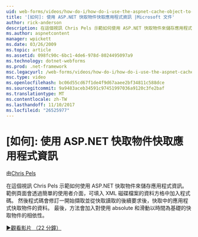 ```yaml
---
uid: web-forms/videos/how-do-i/how-do-i-use-the-aspnet-cache-object-to-cache-application-information
title: '[如何]: 使用 ASP.NET 快取物件快取應用程式資訊 |Microsoft 文件'
author: rick-anderson
description: 在這個視訊 Chris Pels 示範如何使用 ASP.NET 快取物件來儲存應用程式資訊。 範例頁面會透過簡單的使用者介面...
ms.author: aspnetcontent
manager: wpickett
ms.date: 03/26/2009
ms.topic: article
ms.assetid: 098fc90c-6bc1-4de6-978d-8024495097a9
ms.technology: dotnet-webforms
ms.prod: .net-framework
msc.legacyurl: /web-forms/videos/how-do-i/how-do-i-use-the-aspnet-cache-object-to-cache-application-information
msc.type: video
ms.openlocfilehash: bc06d55cd67f1de4f9d67aaee2bf34811c588dce
ms.sourcegitcommit: 9a9483aceb34591c97451997036a9120c3fe2baf
ms.translationtype: MT
ms.contentlocale: zh-TW
ms.lasthandoff: 11/10/2017
ms.locfileid: "26525977"
---
```

<a name="how-do-i-use-the-aspnet-cache-object-to-cache-application-information"></a>[如何]: 使用 ASP.NET 快取物件快取應用程式資訊
====================
由[Chris Pels](https://twitter.com/chrispels)

在這個視訊 Chris Pels 示範如何使用 ASP.NET 快取物件來儲存應用程式資訊。 範例頁面會透過簡單的使用者介面，可填入 XML 磁碟檔案的資料方格中加入程式碼。 然後程式碼會修訂一開始擷取並從快取讀取的後續要求後，快取中的應用程式快取物件的資料。 最後，方法會加入對使用 absolute 和滑動以時間為基礎的快取物件的相依性。

[&#9654;觀看影片 （22 分鐘）](https://channel9.msdn.com/Blogs/ASP-NET-Site-Videos/how-do-i-use-the-aspnet-cache-object-to-cache-application-information)
